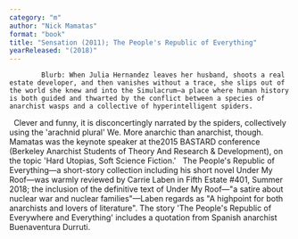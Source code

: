 ```yaml
---
category: "m"
author: "Nick Mamatas"
format: "book"
title: "Sensation (2011); The People's Republic of Everything"
yearReleased: "(2018)"
---
```

			Blurb: When Julia Hernandez leaves her husband, shoots a real estate developer, and then vanishes without a trace, she slips out of the world she knew and into the Simulacrum—a place where human history is both guided and thwarted by the conflict between a species of anarchist wasps and a collective of hyperintelligent spiders.
 
Clever and funny, it is disconcertingly narrated by the spiders, collectively using the 'arachnid plural' We. More anarchic than anarchist, though.
 
Mamatas was the keynote speaker at the2015 BASTARD conference (Berkeley Anarchist Students of Theory And Research & Development), on the topic 'Hard Utopias, Soft Science Fiction.'
 
The People's Republic of Everything—a short-story collection including his short novel Under My Roof—was warmly reviewed by Carrie Laben in Fifth Estate #401, Summer 2018; the inclusion of the definitive text of Under My Roof—"a satire about nuclear war and nuclear families"—Laben regards as "A highpoint for both anarchists and lovers of literature". The story 'The People's Republic of Everywhere and Everything' includes a quotation from Spanish anarchist Buenaventura Durruti.